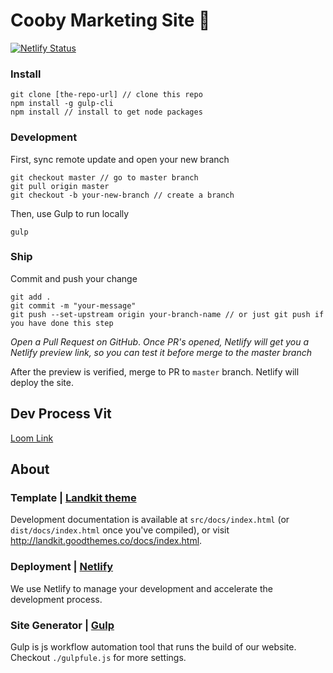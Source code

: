 # Cooby Marketing Site 📣

[![Netlify Status](https://api.netlify.com/api/v1/badges/b96fc415-05e1-4a19-bb8f-17435f0dc533/deploy-status)](https://app.netlify.com/sites/cooby/deploys)

### Install 
```
git clone [the-repo-url] // clone this repo 
npm install -g gulp-cli
npm install // install to get node packages 
```

### Development 

First, sync remote update and open your new branch 

```
git checkout master // go to master branch 
git pull origin master  
git checkout -b your-new-branch // create a branch 
```
Then, use Gulp to run locally 

```
gulp
```


### Ship 

Commit and push your change 

```
git add . 
git commit -m "your-message"
git push --set-upstream origin your-branch-name // or just git push if you have done this step 
```

*Open a Pull Request on GitHub*.  _Once PR's opened, Netlify will get you a Netlify preview link, so you can test it before merge to the master branch_

After the preview is verified, merge to PR to `master` branch. Netlify will deploy the site.  
## Dev Process Vit  

[Loom Link](https://www.loom.com/share/e0b7f9ad0e524817be107eafe52c3fa3)
## About ###

### Template | [Landkit theme](https://landkit.goodthemes.co/)

Development documentation is available at `src/docs/index.html` (or `dist/docs/index.html` once you've compiled), or visit http://landkit.goodthemes.co/docs/index.html.

### Deployment | [Netlify](https://netlify.com/) 

We use Netlify to manage your development and accelerate the development process.

### Site Generator | [Gulp](https://gulpjs.com/) 

Gulp is js workflow automation tool that runs the build of our website. 
Checkout `./gulpfule.js` for more settings.